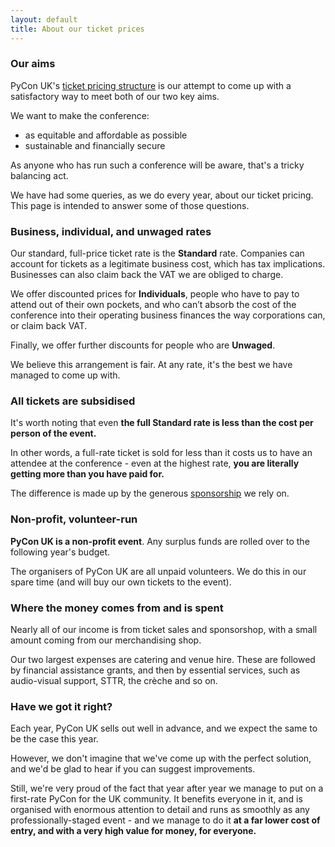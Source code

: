 ```yaml
---
layout: default
title: About our ticket prices
---
```


<div class="box box_yellow">
  <h3>Our aims</h3>
  <p>PyCon UK's <a href="/tickets/">ticket pricing structure</a> is our attempt to come up with a satisfactory way to meet both of our two key aims.</p>
  <p>We want to make the conference:</p>
  <ul>
    <li>as equitable and affordable as possible</li>
    <li>sustainable and financially secure</li>
  </ul>
  <p>As anyone who has run such a conference will be aware, that's a tricky balancing act.</p>
  <p>We have had some queries, as we do every year, about our ticket pricing. This page is intended to answer some of those questions.</p>
</div>

<div class="box box_red">
  <h3>Business, individual, and unwaged rates</h3>
  <p>Our standard, full-price ticket rate is the <strong>Standard</strong> rate. Companies can account for tickets as a legitimate business cost, which has tax implications. Businesses can also claim back the VAT we are obliged to charge.</p>
  <p>We offer discounted prices for <strong>Individuals</strong>, people who have to pay to attend out of their own pockets, and who can’t absorb the cost of the conference into their operating business finances the way corporations can, or claim back VAT.</p>
  <p>Finally, we offer further discounts for people who are <strong>Unwaged</strong>.</p>
  <p>We believe this arrangement is fair. At any rate, it's the best we have managed to come up with.</p>
</div>

<div class="box box_blue">
  <h3>All tickets are subsidised</h3>
  <p>It's worth noting that even <strong>the full Standard rate is less than the cost per person of the event.</strong></p>
  <p>In other words, a full-rate ticket is sold for less than it costs us to have an attendee at the conference - even at the highest rate, <strong>you are literally getting more than you have paid for.</strong></p>
  <p>The difference is made up by the generous <a href="/sponsorship/">sponsorship</a> we rely on.</p>
</div>

<div class="box box_yellow">
  <h3>Non-profit, volunteer-run</h3>
  <p><strong>PyCon UK is a non-profit event</strong>. Any surplus funds are rolled over to the following year's budget.</p>
  <p>The organisers of PyCon UK are all unpaid volunteers. We do this in our spare time (and will buy our own tickets to the event).</p>
</div>

<div class="box box_red">
  <h3>Where the money comes from and is spent</h3>
  <p>Nearly all of our income is from ticket sales and sponsorshop, with a small amount coming from our merchandising shop.</p>
  <p>Our two largest expenses are catering and venue hire. These are followed by financial assistance grants, and then by essential services, such as audio-visual support, STTR, the crèche and so on.</p>
</div>

<div class="box box_blue">
  <h3>Have we got it right?</h3>
  <p>Each year, PyCon UK sells out well in advance, and we expect the same to be the case this year.</p>
  <p>However, we don't imagine that we've come up with the perfect solution, and we'd be glad to hear if you can suggest improvements.</p>
  <p>Still, we're very proud of the fact that year after year we manage to put on a first-rate PyCon for the UK community. It benefits everyone in it, and is organised with enormous attention to detail and runs as smoothly as any professionally-staged event - and we manage to do it <strong>at a far lower cost of entry, and with a very high value for money, for everyone.</strong></p>
</div>
